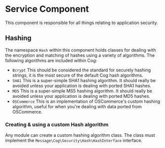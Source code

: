 # Service Component

This component is responsible for all things relating to application security.

## Hashing

The namespace `Hash` within this component holds classes for dealing with the encryption and matching of hashes using a variety of algorithms. The following algorithms are included within Cog:

* `Bcrypt` This should be considered the standard for securely hashing strings, it is the most secure of the default Cog hash algorithms.
* `SHA1` This is a super-simple SHA1 hashing algorithm. It should really be avoided unless your application is dealing with ported SHA1 hashes.
* `MD5` This is a super-simple MS5 hashing algorithm. It should really be avoided unless your application is dealing with ported MD5 hashes.
* `OSCommerce` This is an implementation of OSCommerce's custom hashing algorithm, useful for when you're dealing with data ported from OSCommerce.

### Creating & using a custom Hash algorithm

Any module can create a custom hashing algorithm class. The class must implement the `Message\Cog\Security\Hash\HashInterface` interface.